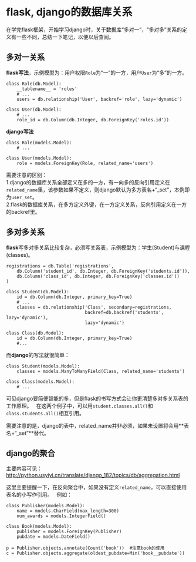 # flask, django的数据库关系  
  
在学完flask框架，开始学习django时，关于数据库“多对一”，“多对多”关系的定义有一些不同，总结一下笔记，以便以后查阅。  
  
## 多对一关系  
  
**flask写法**，示例模型为：用户权限`Role`为“一”的一方，用户`User`为“多”的一方。  
```
class Role(db.Model):
    __tablename__ = 'roles'
    # ...
    users = db.relationship('User', backref='role', lazy='dynamic')
    
class User(db.Model):
    # ...
    role_id = db.Column(db.Integer, db.ForeignKey('roles.id'))
```
  
**django写法**  
```
class Role(models.Model):
    # ...
    
class User(models.Model):
    role = models.ForeignKey(Role, related_name='users')
```
需要注意的区别：  
1.django的数据库关系全部定义在多的一方，有一向多的反向引用定义在`related_name`里，该参数如果不定义，则django默认为多方表名+“_set”，本例即为`user_set`。  
2.flask的数据库关系，在多方定义外键，在一方定义关系，反向引用定义在一方的backref里。  
  
## 多对多关系  
  
**flask**写多对多关系比较复杂，必须写关系表，示例模型为：学生(Student)与课程(classes)。  
```
registrations = db.Table('registrations',
    db.Column('student_id', db.Integer, db.ForeignKey('students.id')),
    db.Column('class_id', db.Integer, db.ForeignKey('classes.id'))
)

class Student(db.Model):
    id = db.Column(db.Integer, primary_key=True)
    # ...
    classes = db.relationship('Class', secondary=registrations,
                              backref=db.backref('students', lazy='dynamic'),
                              lazy='dynamic')
                              
class Class(db.Model):
    id = db.Column(db.Integer, primary_key=True)
    #...
```
而**django**的写法就很简单：  
```
class Student(models.Model):
    classes = models.ManyToManyField(Class, related_name='students')
    
class Class(models.Model):
    # ...
```
可见django要简便智能的多，但是flask的书写方式会让你更清楚多对多关系表的工作原理。  
在这两个例子中，可以用`student.classes.all()`和`class.students.all()`相互引用。  

需要注意的是，django的表中，related_name并非必须，如果未设置将会用**表名+“_set”**替代。  

## django的聚合

主要内容可见：http://python.usyiyi.cn/translate/django_182/topics/db/aggregation.html  

这里主要提醒一下，在反向聚合中，如果没有定义`related_name`，可以直接使用表名的小写作引用。  
例如：  
```
class Publisher(models.Model):
    name = models.CharField(max_length=300)
    num_awards = models.IntegerField()

class Book(models.Model):
    publisher = models.ForeignKey(Publisher)
    pubdate = models.DateField()
    
p = Publisher.objects.annotate(Count('book'))  #注意book的使用
c = Publisher.objects.aggregate(oldest_pubdate=Min('book__pubdate'))
```
